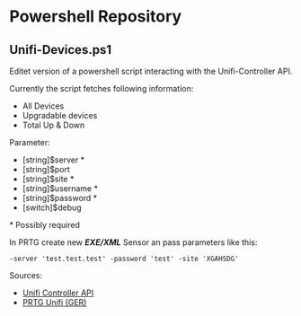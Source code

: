 ﻿# Powershell Repository

## Unifi-Devices.ps1

Editet version of a powershell script interacting with the Unifi-Controller API.

Currently the script fetches following information:
- All Devices
- Upgradable devices
- Total Up & Down

Parameter:
- [string]$server    *
- [string]$port
- [string]$site      *
- [string]$username  *
- [string]$password  *
- [switch]$debug

\* Possibly required

In PRTG create new **_EXE/XML_** Sensor an pass parameters like this:
```
-server 'test.test.test' -password 'test' -site 'XGAHSDG'
```

Sources:
- [Unifi Controller API](https://ubntwiki.com/products/software/unifi-controller/api)
- [PRTG Unifi \(GER\)](https://www.msxfaq.de/tools/prtg/prtg_mit_ubiquiti.htm)
